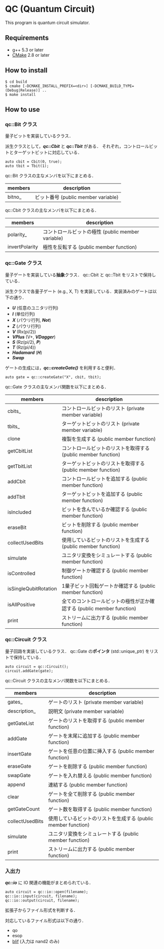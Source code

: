 QC (Quantum Circuit)
==============
This program is quantum circuit simulator.

Requirements
---------------
* g++ 5.3 or later
* [CMake][cmake] 2.8 or later

How to install
---------------
```
$ cd build
$ cmake [-DCMAKE_INSTALL_PREFIX=<dir>] [-DCMAKE_BUILD_TYPE=(Debug|Release)] ..
$ make install
```

How to use
---------------
### qc::Bit クラス
量子ビットを実装しているクラス．
  
派生クラスとして，***qc::Cbit*** と ***qc::Tbit*** がある．
それぞれ，コントロールビットとターゲットビットに対応している．

```
auto cbit = Cbit(0, true);
auto tbit = Tbit(1);
```

qc::Bit クラスの主なメンバを以下にまとめる．

|members|description|
|---|---|
|bitno_|ビット番号 (public member variable)|

qc::Cbit クラスの主なメンバを以下にまとめる．

|members|description|
|---|---|
|polarity_|コントロールビットの極性 (public member variable)|
|invertPolarity|極性を反転する (public member function)|

### qc::Gate クラス
量子ゲートを実装している**抽象**クラス．
qc::Cbit と qc::Tbit をリストで保持している．
  
派生クラスで各量子ゲート (e.g., X, T) を実装している．実装済みのゲートは以下の通り．

* ***U*** (任意のユニタリ行列)
* ***I*** (単位行列)
* ***X*** (パウリ行列, ***Not***)
* ***Z*** (パウリ行列)
* ***V*** (Rx(pi/2))
* ***VPlus*** (V+, ***VDagger***)
* ***S*** (Rz(pi/2), ***P***)
* ***T*** (Rz(pi/4))
* ***Hadamard*** (***H***)
* ***Swap***

ゲートの生成には，***qc::createGate()*** を利用すると便利．

```
auto gate = qc::createGate("X", cbit, tbit);
```

qc::Gate クラスの主なメンバ関数を以下にまとめる．

|members|description|
|---|---|
|cbits_|コントロールビットのリスト (private member variable)|
|tbits_|ターゲットビットのリスト (private member variable)|
|clone|複製を生成する (public member function)|
|getCbitList|コントロールビットのリストを取得する (public member function)|
|getTbitList|ターゲットビットのリストを取得する (public member function)|
|addCbit|コントロールビットを追加する (public member function)|
|addTbit|ターゲットビットを追加する (public member function)|
|isIncluded|ビットを含んでいるか確認する (public member function)|
|eraseBit|ビットを削除する (public member function)|
|collectUsedBits|使用しているビットのリストを生成する (public member function)|
|simulate|ユニタリ変換をシミュレートする (public member function)|
|isControlled|制御ゲートか確認する (public member function)|
|isSingleQubitRotation|1量子ビット回転ゲートか確認する (public member function)|
|isAllPositive|全てのコントロールビットの極性が正か確認する (public member function)|
|print|ストリームに出力する (public member function)|

### qc::Circuit クラス
量子回路を実装しているクラス．
qc::Gate の**ポインタ** (std::unique_ptr) をリストで保持している．

```
auto circuit = qc::Circuit();
circuit.addGate(gate);
```

qc::Circuit クラスの主なメンバ関数を以下にまとめる．

|members|description|
|---|---|
|gates_|ゲートのリスト (private member variable)|
|description_|説明文 (private member variable)|
|getGateList|ゲートのリストを取得する (public member function)|
|addGate|ゲートを末尾に追加する (public member function)|
|insertGate|ゲートを任意の位置に挿入する (public member function)|
|eraseGate|ゲートを削除する (public member function)|
|swapGate|ゲートを入れ替える (public member function)|
|append|連結する (public member function)|
|clear|ゲートを全て削除する (public member function)|
|getGateCount|ゲート数を取得する (public member function)|
|collectUsedBits|使用しているビットのリストを生成する (public member function)|
|simulate|ユニタリ変換をシミュレートする (public member function)|
|print|ストリームに出力する (public member function)|

### 入出力
***qc::io*** に IO 関連の機能がまとめられている．

```
auto circuit = qc::io::open(filename);
qc::io::input(circuit, filename);
qc::io::output(circuit, filename);
```
拡張子からファイル形式を判断する．
  
対応しているファイル形式は以下の通り．
* qo
* esop
* [blif][blif] (入力は nand2 のみ)

[cmake]: https://cmake.org/
[blif]: https://www.cse.iitb.ac.in/~supratik/courses/cs226/spr16/blif.pdf
